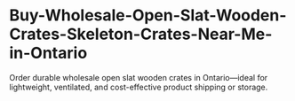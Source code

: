 # Buy-Wholesale-Open-Slat-Wooden-Crates-Skeleton-Crates-Near-Me-in-Ontario
Order durable wholesale open slat wooden crates in Ontario—ideal for lightweight, ventilated, and cost-effective product shipping or storage.
